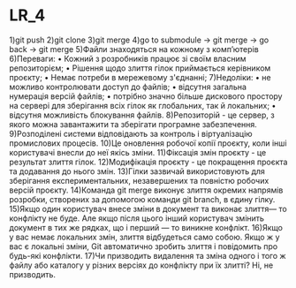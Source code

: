 # LR_4
1)git push
2)git clone
3)git merge
4)go to submodule -> git merge -> go back -> git merge
5)Файли знаходяться на кожному з комп’ютерів 
6)Переваги:
• Кожний з розробників працює зі своїм власним репозиторієм;
• Рішення щодо злиття гілок приймається керівником проєкту;
• Немає потреби в мережевому з'єднанні; 
7)Недоліки:
• не можливо контролювати доступ до файлів;
• відсутня загальна нумерація версій файлів;
• потрібно значно більше дискового простору на сервері для зберігання всіх гілок як глобальних, так й локальних; 
• відсутня можливість блокування файлів. 
8)Репозиторій  - це сервер, з якого можна завантажити та зберігати програмне забезпечення.
9)Розподілені системи відповідають за контроль і віртуалізацію промислових процесів.
10)Це оновлення робочої копії проєкту, коли інші користувачі внесли до неї якісь зміни. 
11)Фіксація змін проєкту - це результат злиття гілок. 
12)Модифікація проєкту - це покращення проєкта та додавання до нього змін.
13)Гілки зазвичай використовують для зберігання експериментальних, незавершених та повністю робочих версій проєкту. 
14)Команда git merge виконує злиття окремих напрямів розробки, створених за допомогою команди git branch, в єдину гілку.
15)Якщо один користувач внесе зміни в документ та виконає злиття— то конфлікту не буде.
Але якщо після цього інший користувач змінить документ в тих же рядках, що і перший — то виникне конфлікт.
16)Якщо у вас немає локальних змін, злиття відбудеться само собою.
Якщо ж у вас є локальні зміни, Git автоматично зробить злиття і повідомить про будь-які конфлікти.
17)Чи призводить видалення та зміна одного і того ж файлу або каталогу у
різних версіях до конфлікту при їх злитті?
Ні, не призводить. 

